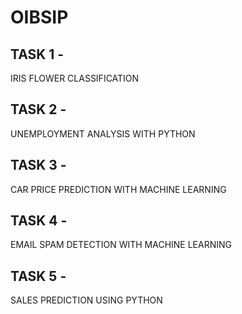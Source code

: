 # OIBSIP

## TASK 1 - 
IRIS FLOWER CLASSIFICATION

## TASK 2 -
UNEMPLOYMENT ANALYSIS WITH PYTHON

## TASK 3 - 
CAR PRICE PREDICTION WITH MACHINE LEARNING

## TASK 4 - 
EMAIL SPAM DETECTION WITH MACHINE LEARNING

## TASK 5 - 
SALES PREDICTION USING PYTHON
